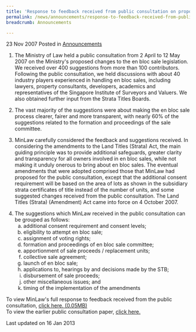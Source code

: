 ```yaml
---
title: 'Response to feedback received from public consultation on proposed changes to the en bloc sale legislation'
permalink: /news/announcements/response-to-feedback-received-from-public-consultation-on-proposed-changes-to-the-en-bloc-sale
breadcrumb: Announcements

---
```



23 Nov 2007 Posted in [Announcements](/news/announcements)


1. The Ministry of Law held a public consultation from 2 April to 12 May 2007 on the Ministry's proposed changes to the en bloc sale legislation. We received over 400 suggestions from more than 100 contributors. Following the public consultation, we held discussions with about 40 industry players experienced in handling en bloc sales, including lawyers, property consultants, developers, academics and representatives of the Singapore Institute of Surveyors and Valuers. We also obtained further input from the Strata Titles Boards.


2. The vast majority of the suggestions were about making the en bloc sale process clearer, fairer and more transparent, with nearly 60% of the suggestions related to the formation and proceedings of the sale committee.


3. MinLaw carefully considered the feedback and suggestions received. In considering the amendments to the Land Titles (Strata) Act, the main guiding principle was to provide additional safeguards, greater clarity and transparency for all owners involved in en bloc sales, while not making it unduly onerous to bring about en bloc sales. The eventual amendments that were adopted comprised those that MinLaw had proposed for the public consultation, except that the additional consent requirement will be based on the area of lots as shown in the subsidiary strata certificates of title instead of the number of units, and some suggested changes received from the public consultation. The Land Titles (Strata) (Amendment) Act came into force on 4 October 2007.

<ol start="4">
<li>The suggestions which MinLaw received in the public consultation can be grouped as follows:

<ol style="list-style-type: lower-alpha">

<li>additional consent requirement and consent levels;</li>
<li>eligibility to attempt en bloc sale;</li>
<li>assignment of voting rights;</li>
<li>formation and proceedings of en bloc sale committee;</li>
<li>apportionment of sale proceeds / replacement units;</li>
<li>collective sale agreement;</li>
<li>launch of en bloc sale;</li>
<li>applications to, hearings by and decisions made by the STB;</li>
<li>disbursement of sale proceeds;</li>
<li>other miscellaneous issues; and</li>
<li>timing of the implementation of the amendments</li>



</ol>


</li>

</ol>

To view MinLaw's full response to feedback received from the public consultation, [click here. (0.05MB)](/files/news/announcements/2007/11/linkclick196d.pdf)  
To view the earlier public consultation paper, [click here.](/news/press-releases/public-to-be-consulted-on-proposed-changes-to-the-en-bloc-sale-legislation-2-april-to-12-may-2007) 

<p class="right-side-updated">Last updated on 16 Jan 2013</p>

